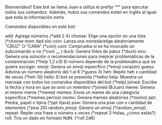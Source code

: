 Bienvenidos!! Este bot se llama Juan e utiliza el prefijo "*" para ejecutar todos sus comandos. Además, todos sus comandos están en inglés al igual que toda la información extra.

Comandos disponibles en este bot:

add: Agrega números (*add 2 4)
choose: Elige una opción en una lista (*choose mom dad sis)
coin: Lanza una moneda/elige aleatoriamente "CRUZ" O "CARA" (*coin)
cool: Comprueba si se ha invocado un subcomando o no (*cool __ )
duck: Genera fotos de patos (*duck)
eco: Genera una solución o recomendaciones para mejorar problemáticas de la contaminación (*help 1,2 o3) El número depende de la problemática que se quiere escoger.
emoji: Genera un emoji específico (*emoji corazón)
guess: Adivina un número aleatorio del 1 al 6 (*guess 3)
heh: Repite heh x cantidad de veces (*heh 10)
hello: El bot se presenta (*hello)
help: Muestra un mensaje con todos los comandos disponibles del bot (*help)
joined: Escribe la fecha y hora en que se unió un miembro (*joined @Juan)
meme: Genera el mismo meme (*meme)
memes: Envía un meme de una categoría específica (*memes perros)
momo: Genera memes aleatorios (*momo)
ppt: Piedra, papel o tijera (*ppt tijera)
psw: Genera una psw con x cantidad de elementos (*psw 20)
random_emoji: Genera un emoji (*random_emoji)
repeat: Repite una frase o número x veces (*repeat 3 Holaa, ¿cómo estás?)
roll: Tira un dado en formato NdN. (*roll 2d6)
